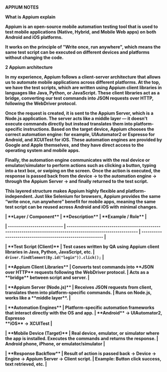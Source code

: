 **APPIUM NOTES**



**What is Appium explain**



**Appium is an open-source mobile automation testing tool that is used to test mobile applications (Native, Hybrid, and Mobile Web apps) on both Android and iOS platforms.**

**It works on the principle of "Write once, run anywhere", which means the same test script can be executed on different devices and platforms without changing the code.**





**2 Appium architecture**



**In my experience, Appium follows a client-server architecture that allows us to automate mobile applications across different platforms. At the top, we have the test scripts, which are written using Appium client libraries in languages like Java, Python, or JavaScript. These client libraries act as a bridge, converting our test commands into JSON requests over HTTP, following the WebDriver protocol.**



**Once the request is created, it is sent to the Appium Server, which is a Node.js application. The server acts like a middle layer — it doesn’t execute commands directly but instead translates them into platform-specific instructions. Based on the target device, Appium chooses the correct automation engine: for example, UIAutomator2 or Espresso for Android, and XCUITest for iOS. These automation engines are provided by Google and Apple themselves, and they have direct access to the operating system and mobile apps.**



**Finally, the automation engine communicates with the real device or emulator/simulator to perform actions such as clicking a button, typing into a text box, or swiping on the screen. Once the action is executed, the response is passed back from the device → to the automation engine → through the Appium Server → and finally returned to the test script.**



**This layered structure makes Appium highly flexible and platform-independent. Just like Selenium for browsers, Appium provides the same “write once, run anywhere” benefit for mobile apps, meaning the same test script can be reused across Android and iOS with minimal changes.**





**| \*\*Layer / Component\*\*       | \*\*Description\*\*                                                                                                 | \*\*Example / Role\*\*                                         |**

**| --------------------------- | --------------------------------------------------------------------------------------------------------------- | ---------------------------------------------------------- |**

**| \*\*Test Script (Client)\*\*    | Test cases written by QA using Appium client libraries in Java, Python, JavaScript, etc.                        | `driver.findElement(By.id("login")).click();`              |**

**| \*\*Appium Client Libraries\*\* | Converts test commands into \*\*JSON over HTTP\*\* requests following the WebDriver protocol.                       | Acts as a \*\*bridge\*\* between script and server.            |**

**| \*\*Appium Server (Node.js)\*\* | Receives JSON requests from client, translates them into platform-specific commands.                            | Runs on Node.js, works like a \*\*middle layer\*\*.            |**

**| \*\*Automation Engines\*\*      | Platform-specific automation frameworks that interact directly with the OS and app.                             | \*\*Android\*\* → UIAutomator2, Espresso<br>\*\*iOS\*\* → XCUITest |**

**| \*\*Mobile Device (Target)\*\*  | Real device, emulator, or simulator where the app is installed. Executes the commands and returns the response. | Android phone, iPhone, or emulator/simulator               |**

**| \*\*Response Backflow\*\*       | Result of action is passed back → Device → Engine → Appium Server → Client script.                              | Example: Button click success, text retrieved, etc.        |**










